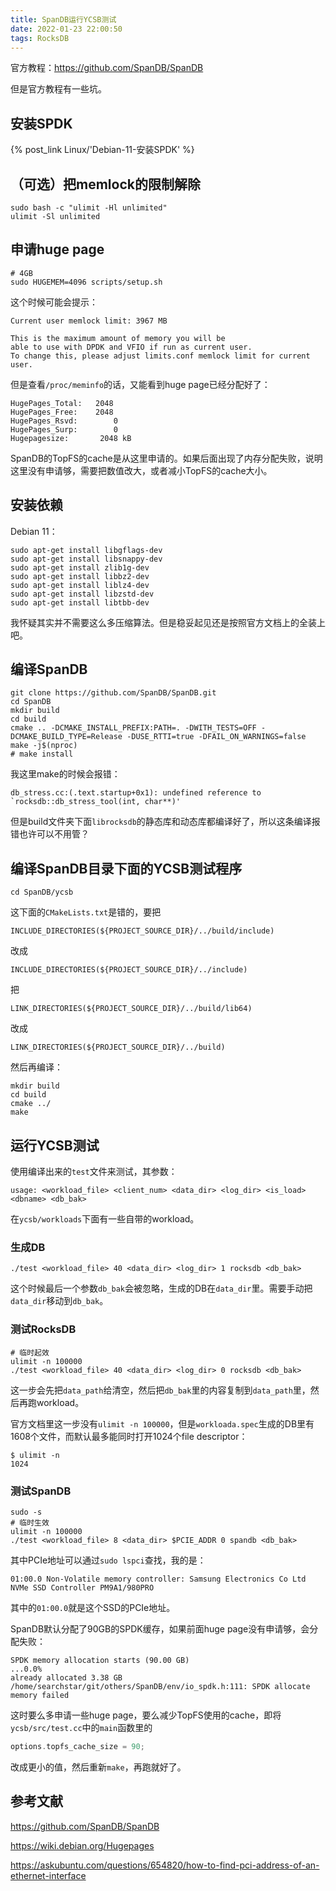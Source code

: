 ```yaml
---
title: SpanDB运行YCSB测试
date: 2022-01-23 22:00:50
tags: RocksDB
---
```


官方教程：<https://github.com/SpanDB/SpanDB>

但是官方教程有一些坑。

## 安装SPDK

{% post_link Linux/'Debian-11-安装SPDK' %}

## （可选）把memlock的限制解除

```shell
sudo bash -c "ulimit -Hl unlimited"
ulimit -Sl unlimited
```

## 申请huge page

```shell
# 4GB
sudo HUGEMEM=4096 scripts/setup.sh
```

这个时候可能会提示：

```
Current user memlock limit: 3967 MB

This is the maximum amount of memory you will be
able to use with DPDK and VFIO if run as current user.
To change this, please adjust limits.conf memlock limit for current user.
```

但是查看```/proc/meminfo```的话，又能看到huge page已经分配好了：

```
HugePages_Total:   2048
HugePages_Free:    2048
HugePages_Rsvd:        0
HugePages_Surp:        0
Hugepagesize:       2048 kB
```

SpanDB的TopFS的cache是从这里申请的。如果后面出现了内存分配失败，说明这里没有申请够，需要把数值改大，或者减小TopFS的cache大小。

## 安装依赖

Debian 11：

```shell
sudo apt-get install libgflags-dev
sudo apt-get install libsnappy-dev
sudo apt-get install zlib1g-dev
sudo apt-get install libbz2-dev
sudo apt-get install liblz4-dev
sudo apt-get install libzstd-dev
sudo apt-get install libtbb-dev
```

我怀疑其实并不需要这么多压缩算法。但是稳妥起见还是按照官方文档上的全装上吧。

## 编译SpanDB

```shell
git clone https://github.com/SpanDB/SpanDB.git
cd SpanDB
mkdir build
cd build
cmake .. -DCMAKE_INSTALL_PREFIX:PATH=. -DWITH_TESTS=OFF -DCMAKE_BUILD_TYPE=Release -DUSE_RTTI=true -DFAIL_ON_WARNINGS=false
make -j$(nproc)
# make install
```

我这里make的时候会报错：

```
db_stress.cc:(.text.startup+0x1): undefined reference to `rocksdb::db_stress_tool(int, char**)'
```

但是build文件夹下面```librocksdb```的静态库和动态库都编译好了，所以这条编译报错也许可以不用管？

## 编译SpanDB目录下面的YCSB测试程序

```shell
cd SpanDB/ycsb
```

这下面的```CMakeLists.txt```是错的，要把

```
INCLUDE_DIRECTORIES(${PROJECT_SOURCE_DIR}/../build/include)
```

改成

```
INCLUDE_DIRECTORIES(${PROJECT_SOURCE_DIR}/../include)
```

把

```
LINK_DIRECTORIES(${PROJECT_SOURCE_DIR}/../build/lib64)
```

改成

```
LINK_DIRECTORIES(${PROJECT_SOURCE_DIR}/../build)
```

然后再编译：

```shell
mkdir build
cd build
cmake ../
make
```

## 运行YCSB测试

使用编译出来的```test```文件来测试，其参数：

```
usage: <workload_file> <client_num> <data_dir> <log_dir> <is_load> <dbname> <db_bak>
```

在```ycsb/workloads```下面有一些自带的workload。

### 生成DB

```shell
./test <workload_file> 40 <data_dir> <log_dir> 1 rocksdb <db_bak>
```

这个时候最后一个参数```db_bak```会被忽略，生成的DB在```data_dir```里。需要手动把```data_dir```移动到```db_bak```。

### 测试RocksDB

```shell
# 临时起效
ulimit -n 100000
./test <workload_file> 40 <data_dir> <log_dir> 0 rocksdb <db_bak>
```

这一步会先把```data_path```给清空，然后把```db_bak```里的内容复制到```data_path```里，然后再跑workload。

官方文档里这一步没有```ulimit -n 100000```，但是```workloada.spec```生成的DB里有1608个文件，而默认最多能同时打开1024个file descriptor：

```
$ ulimit -n
1024
```

### 测试SpanDB

```shell
sudo -s
# 临时生效
ulimit -n 100000
./test <workload_file> 8 <data_dir> $PCIE_ADDR 0 spandb <db_bak>
```

其中PCIe地址可以通过```sudo lspci```查找，我的是：

```
01:00.0 Non-Volatile memory controller: Samsung Electronics Co Ltd NVMe SSD Controller PM9A1/980PRO
```

其中的```01:00.0```就是这个SSD的PCIe地址。

SpanDB默认分配了90GB的SPDK缓存，如果前面huge page没有申请够，会分配失败：

```
SPDK memory allocation starts (90.00 GB)
...0.0%
already allocated 3.38 GB
/home/searchstar/git/others/SpanDB/env/io_spdk.h:111: SPDK allocate memory failed
```

这时要么多申请一些huge page，要么减少TopFS使用的cache，即将```ycsb/src/test.cc```中的```main```函数里的

```C
options.topfs_cache_size = 90;
```

改成更小的值，然后重新```make```，再跑就好了。

## 参考文献

<https://github.com/SpanDB/SpanDB>

<https://wiki.debian.org/Hugepages>

<https://askubuntu.com/questions/654820/how-to-find-pci-address-of-an-ethernet-interface>
